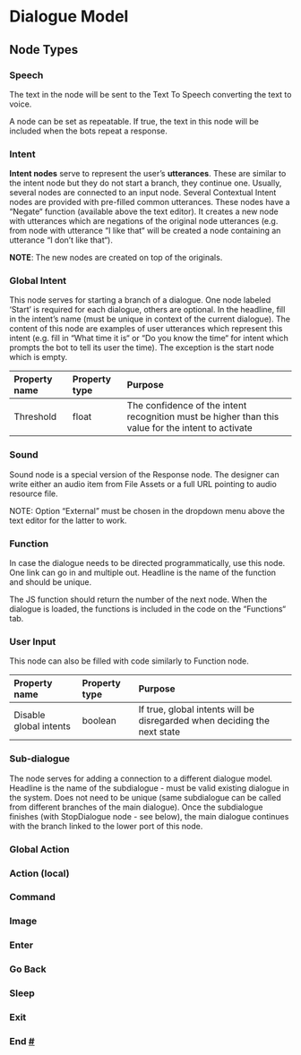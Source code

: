 # Dialogue Model

## Node Types

### Speech  <a id="speech"></a>

The text in the node will be sent to the Text To Speech converting the text to voice. 

A node can be set as repeatable. If true, the text in this node will be included when the bots repeat a response.

### Intent  <a id="intent"></a>

**Intent nodes** serve to represent the user’s **utterances**. These are similar to the intent node but they do not start a branch, they continue one. Usually, several nodes are connected to an input node. Several Contextual Intent nodes are provided with pre-filled common utterances. These nodes have a “Negate“ function \(available above the text editor\). It creates a new node with utterances which are negations of the original node utterances \(e.g. from node with utterance “I like that“ will be created a node containing an utterance “I don’t like that“\).

**NOTE**: The new nodes are created on top of the originals.

### Global Intent  <a id="global-intent"></a>

This node serves for starting a branch of a dialogue. One node labeled ‘Start’ is required for each dialogue, others are optional. In the headline, fill in the intent’s name \(must be unique in context of the current dialogue\). The content of this node are examples of user utterances which represent this intent \(e.g. fill in “What time it is“ or “Do you know the time“ for intent which prompts the bot to tell its user the time\). The exception is the start node which is empty.

| **Property name** | **Property type** | **Purpose** |
| :--- | :--- | :--- |
| Threshold | float | The confidence of the intent recognition must be higher than this value for the intent to activate |

### Sound  <a id="sound"></a>

Sound node is a special version of the Response node. The designer can write either an audio item from File Assets or a full URL pointing to audio resource file.

NOTE: Option “External” must be chosen in the dropdown menu above the text editor for the latter to work.

### Function  <a id="function"></a>

In case the dialogue needs to be directed programmatically, use this node. One link can go in and multiple out. Headline is the name of the function and should be unique.

The JS function should return the number of the next node. When the dialogue is loaded, the functions is included in the code on the “Functions“ tab.

### User Input  <a id="user-input"></a>

This node can also be filled with code similarly to Function node.

| **Property name** | **Property type** | **Purpose** |
| :--- | :--- | :--- |
| Disable global intents | boolean | If true, global intents will be disregarded when deciding the next state |

### Sub-dialogue  <a id="sub-dialogue"></a>

The node serves for adding a connection to a different dialogue model. Headline is the name of the subdialogue - must be valid existing dialogue in the system. Does not need to be unique \(same subdialogue can be called from different branches of the main dialogue\). Once the subdialogue finishes \(with StopDialogue node - see below\), the main dialogue continues with the branch linked to the lower port of this node.

### Global Action  <a id="global-action"></a>

### Action \(local\)  <a id="action-(local)"></a>

### Command  <a id="command"></a>

### Image  <a id="image"></a>

### Enter  <a id="enter"></a>

### Go Back  <a id="go-back"></a>

### Sleep  <a id="sleep"></a>

### Exit  <a id="exit"></a>

### End [\#](https://promethist.myjetbrains.com/youtrack/articles/APP-A-11/Node-Types#end) <a id="end"></a>

